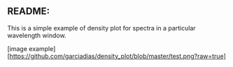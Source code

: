 README:
-------


This is a simple example of density plot for spectra in a particular wavelength window.

[image example][https://github.com/garciadias/density_plot/blob/master/test.png?raw=true]
